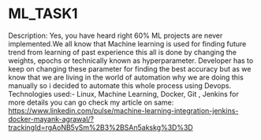 # ML_TASK1
Description: Yes, you have heard right 60% ML projects are never implemented.We all know that Machine learning is used for finding future trend from learning of past experience this all is done by changing the weights, epochs or technically known as hyperparameter. Developer has to keep on changing these parameter for finding the best accuracy but as we know that we are living in the world of automation why we are doing this manually so i decided to automate this whole process using Devops. 
Technologies used:- Linux, Machine Learning, Docker, Git , Jenkins 
for more details you can go check my article on same:
https://www.linkedin.com/pulse/machine-learning-integration-jenkins-docker-mayank-agrawal/?trackingId=rgAoNB5ySm%2B3%2BSAn5akskg%3D%3D
